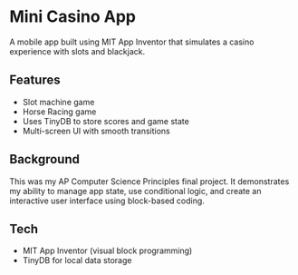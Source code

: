 # Mini Casino App

A mobile app built using MIT App Inventor that simulates a casino experience with slots and blackjack.

## Features
- Slot machine game  
- Horse Racing game  
- Uses TinyDB to store scores and game state  
- Multi-screen UI with smooth transitions  

## Background
This was my AP Computer Science Principles final project. It demonstrates my ability to manage app state, use conditional logic, and create an interactive user interface using block-based coding.

## Tech
- MIT App Inventor (visual block programming)  
- TinyDB for local data storage  
